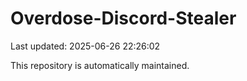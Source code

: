# Overdose-Discord-Stealer

Last updated: 2025-06-26 22:26:02

This repository is automatically maintained.
